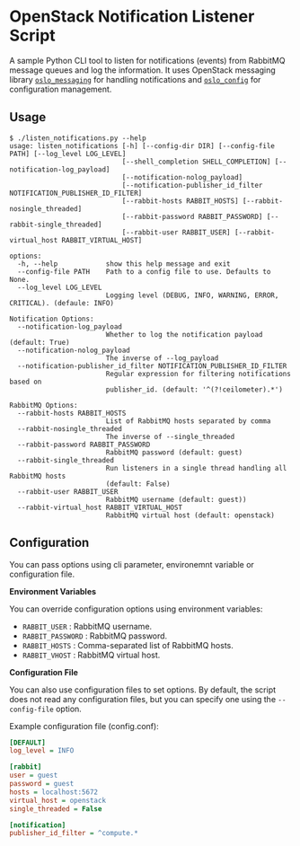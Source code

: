 # OpenStack Notification Listener Script

A sample Python CLI tool to listen for notifications (events) from RabbitMQ
message queues and log the information. It uses OpenStack messaging library
[`oslo_messaging`](https://docs.openstack.org/oslo.messaging/latest/reference/index.html) for
handling notifications and [`oslo_config`](https://docs.openstack.org/oslo.config/latest/) for
configuration management.

## Usage
```console
$ ./listen_notifications.py --help
usage: listen_notifications [-h] [--config-dir DIR] [--config-file PATH] [--log_level LOG_LEVEL]
                            [--shell_completion SHELL_COMPLETION] [--notification-log_payload]
                            [--notification-nolog_payload]
                            [--notification-publisher_id_filter NOTIFICATION_PUBLISHER_ID_FILTER]
                            [--rabbit-hosts RABBIT_HOSTS] [--rabbit-nosingle_threaded]
                            [--rabbit-password RABBIT_PASSWORD] [--rabbit-single_threaded]
                            [--rabbit-user RABBIT_USER] [--rabbit-virtual_host RABBIT_VIRTUAL_HOST]

options:
  -h, --help            show this help message and exit
  --config-file PATH    Path to a config file to use. Defaults to None.
  --log_level LOG_LEVEL
                        Logging level (DEBUG, INFO, WARNING, ERROR, CRITICAL). (defaule: INFO)

Notification Options:
  --notification-log_payload
                        Whether to log the notification payload (default: True)
  --notification-nolog_payload
                        The inverse of --log_payload
  --notification-publisher_id_filter NOTIFICATION_PUBLISHER_ID_FILTER
                        Regular expression for filtering notifications based on
                        publisher_id. (default: '^(?!ceilometer).*')

RabbitMQ Options:
  --rabbit-hosts RABBIT_HOSTS
                        List of RabbitMQ hosts separated by comma
  --rabbit-nosingle_threaded
                        The inverse of --single_threaded
  --rabbit-password RABBIT_PASSWORD
                        RabbitMQ password (default: guest)
  --rabbit-single_threaded
                        Run listeners in a single thread handling all RabbitMQ hosts
                        (default: False)
  --rabbit-user RABBIT_USER
                        RabbitMQ username (default: guest))
  --rabbit-virtual_host RABBIT_VIRTUAL_HOST
                        RabbitMQ virtual host (default: openstack)
```

## Configuration

You can pass options using cli parameter, environemnt variable or configuration file.

**Environment Variables**

You can override configuration options using environment variables:

- `RABBIT_USER` : RabbitMQ username.
- `RABBIT_PASSWORD` : RabbitMQ password.
- `RABBIT_HOSTS` : Comma-separated list of RabbitMQ hosts.
- `RABBIT_VHOST` : RabbitMQ virtual host.

**Configuration File**

You can also use configuration files to set options. By default, the script does not read
any configuration files, but you can specify one using the `--config-file` option.

Example configuration file (config.conf):

```ini
[DEFAULT]
log_level = INFO

[rabbit]
user = guest
password = guest
hosts = localhost:5672
virtual_host = openstack
single_threaded = False

[notification]
publisher_id_filter = ^compute.*
```

